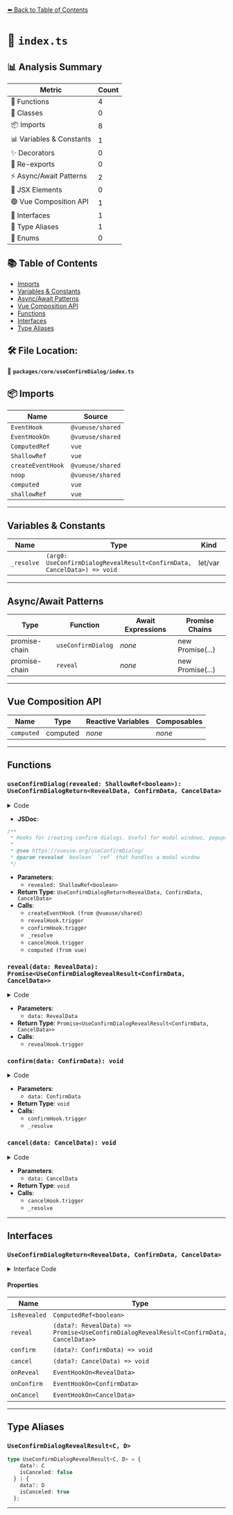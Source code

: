 [⬅️ Back to Table of Contents](../../../index.md)

# 📄 `index.ts`

## 📊 Analysis Summary

| Metric | Count |
|--------|-------|
| 🔧 Functions | 4 |
| 🧱 Classes | 0 |
| 📦 Imports | 8 |
| 📊 Variables & Constants | 1 |
| ✨ Decorators | 0 |
| 🔄 Re-exports | 0 |
| ⚡ Async/Await Patterns | 2 |
| 💠 JSX Elements | 0 |
| 🟢 Vue Composition API | 1 |
| 📐 Interfaces | 1 |
| 📑 Type Aliases | 1 |
| 🎯 Enums | 0 |

## 📚 Table of Contents

- [Imports](#imports)
- [Variables & Constants](#variables-constants)
- [Async/Await Patterns](#asyncawait-patterns)
- [Vue Composition API](#vue-composition-api)
- [Functions](#functions)
- [Interfaces](#interfaces)
- [Type Aliases](#type-aliases)

## 🛠️ File Location:
📂 **`packages/core/useConfirmDialog/index.ts`**

## 📦 Imports

| Name | Source |
|------|--------|
| `EventHook` | `@vueuse/shared` |
| `EventHookOn` | `@vueuse/shared` |
| `ComputedRef` | `vue` |
| `ShallowRef` | `vue` |
| `createEventHook` | `@vueuse/shared` |
| `noop` | `@vueuse/shared` |
| `computed` | `vue` |
| `shallowRef` | `vue` |


---

## Variables & Constants

| Name | Type | Kind | Value | Exported |
|------|------|------|-------|----------|
| `_resolve` | `(arg0: UseConfirmDialogRevealResult<ConfirmData, CancelData>) => void` | let/var | `noop` | ✗ |


---

## Async/Await Patterns

| Type | Function | Await Expressions | Promise Chains |
|------|----------|-------------------|----------------|
| promise-chain | `useConfirmDialog` | *none* | new Promise(...) |
| promise-chain | `reveal` | *none* | new Promise(...) |


---

## Vue Composition API

| Name | Type | Reactive Variables | Composables |
|------|------|-------------------|-------------|
| `computed` | computed | *none* | *none* |


---

## Functions

### `useConfirmDialog(revealed: ShallowRef<boolean>): UseConfirmDialogReturn<RevealData, ConfirmData, CancelData>`

<details><summary>Code</summary>

```ts
export function useConfirmDialog<
  RevealData = any,
  ConfirmData = any,
  CancelData = any,
>(
  revealed: ShallowRef<boolean> = shallowRef(false),
): UseConfirmDialogReturn<RevealData, ConfirmData, CancelData> {
  const confirmHook: EventHook = createEventHook<ConfirmData>()
  const cancelHook: EventHook = createEventHook<CancelData>()
  const revealHook: EventHook = createEventHook<RevealData>()

  let _resolve: (arg0: UseConfirmDialogRevealResult<ConfirmData, CancelData>) => void = noop

  const reveal = (data?: RevealData) => {
    revealHook.trigger(data)
    revealed.value = true

    return new Promise<UseConfirmDialogRevealResult<ConfirmData, CancelData>>((resolve) => {
      _resolve = resolve
    })
  }

  const confirm = (data?: ConfirmData) => {
    revealed.value = false
    confirmHook.trigger(data)

    _resolve({ data, isCanceled: false })
  }

  const cancel = (data?: CancelData) => {
    revealed.value = false
    cancelHook.trigger(data)
    _resolve({ data, isCanceled: true })
  }

  return {
    isRevealed: computed(() => revealed.value),
    reveal,
    confirm,
    cancel,
    onReveal: revealHook.on,
    onConfirm: confirmHook.on,
    onCancel: cancelHook.on,
  }
}
```
</details>

- **JSDoc**:
```ts
/**
 * Hooks for creating confirm dialogs. Useful for modal windows, popups and logins.
 *
 * @see https://vueuse.org/useConfirmDialog/
 * @param revealed `boolean` `ref` that handles a modal window
 */
```

- **Parameters**:
  - `revealed: ShallowRef<boolean>`
- **Return Type**: `UseConfirmDialogReturn<RevealData, ConfirmData, CancelData>`
- **Calls**:
  - `createEventHook (from @vueuse/shared)`
  - `revealHook.trigger`
  - `confirmHook.trigger`
  - `_resolve`
  - `cancelHook.trigger`
  - `computed (from vue)`
### `reveal(data: RevealData): Promise<UseConfirmDialogRevealResult<ConfirmData, CancelData>>`

<details><summary>Code</summary>

```ts
(data?: RevealData) => {
    revealHook.trigger(data)
    revealed.value = true

    return new Promise<UseConfirmDialogRevealResult<ConfirmData, CancelData>>((resolve) => {
      _resolve = resolve
    })
  }
```
</details>

- **Parameters**:
  - `data: RevealData`
- **Return Type**: `Promise<UseConfirmDialogRevealResult<ConfirmData, CancelData>>`
- **Calls**:
  - `revealHook.trigger`
### `confirm(data: ConfirmData): void`

<details><summary>Code</summary>

```ts
(data?: ConfirmData) => {
    revealed.value = false
    confirmHook.trigger(data)

    _resolve({ data, isCanceled: false })
  }
```
</details>

- **Parameters**:
  - `data: ConfirmData`
- **Return Type**: `void`
- **Calls**:
  - `confirmHook.trigger`
  - `_resolve`
### `cancel(data: CancelData): void`

<details><summary>Code</summary>

```ts
(data?: CancelData) => {
    revealed.value = false
    cancelHook.trigger(data)
    _resolve({ data, isCanceled: true })
  }
```
</details>

- **Parameters**:
  - `data: CancelData`
- **Return Type**: `void`
- **Calls**:
  - `cancelHook.trigger`
  - `_resolve`

---

## Interfaces

### `UseConfirmDialogReturn<RevealData, ConfirmData, CancelData>`

<details><summary>Interface Code</summary>

```ts
export interface UseConfirmDialogReturn<RevealData, ConfirmData, CancelData> {
  /**
   * Revealing state
   */
  isRevealed: ComputedRef<boolean>

  /**
   * Opens the dialog.
   * Create promise and return it. Triggers `onReveal` hook.
   */
  reveal: (data?: RevealData) => Promise<UseConfirmDialogRevealResult<ConfirmData, CancelData>>

  /**
   * Confirms and closes the dialog. Triggers a callback inside `onConfirm` hook.
   * Resolves promise from `reveal()` with `data` and `isCanceled` ref with `false` value.
   * Can accept any data and to pass it to `onConfirm` hook.
   */
  confirm: (data?: ConfirmData) => void

  /**
   * Cancels and closes the dialog. Triggers a callback inside `onCancel` hook.
   * Resolves promise from `reveal()` with `data` and `isCanceled` ref with `true` value.
   * Can accept any data and to pass it to `onCancel` hook.
   */
  cancel: (data?: CancelData) => void

  /**
   * Event Hook to be triggered right before dialog creating.
   */
  onReveal: EventHookOn<RevealData>

  /**
   * Event Hook to be called on `confirm()`.
   * Gets data object from `confirm` function.
   */
  onConfirm: EventHookOn<ConfirmData>

  /**
   * Event Hook to be called on `cancel()`.
   * Gets data object from `cancel` function.
   */
  onCancel: EventHookOn<CancelData>
}
```
</details>

#### Properties

| Name | Type | Optional | Description |
|------|------|----------|-------------|
| `isRevealed` | `ComputedRef<boolean>` | ✗ |  |
| `reveal` | `(data?: RevealData) => Promise<UseConfirmDialogRevealResult<ConfirmData, CancelData>>` | ✗ |  |
| `confirm` | `(data?: ConfirmData) => void` | ✗ |  |
| `cancel` | `(data?: CancelData) => void` | ✗ |  |
| `onReveal` | `EventHookOn<RevealData>` | ✗ |  |
| `onConfirm` | `EventHookOn<ConfirmData>` | ✗ |  |
| `onCancel` | `EventHookOn<CancelData>` | ✗ |  |


---

## Type Aliases

### `UseConfirmDialogRevealResult<C, D>`

```ts
type UseConfirmDialogRevealResult<C, D> = {
    data?: C
    isCanceled: false
  } | {
    data?: D
    isCanceled: true
  };
```


---